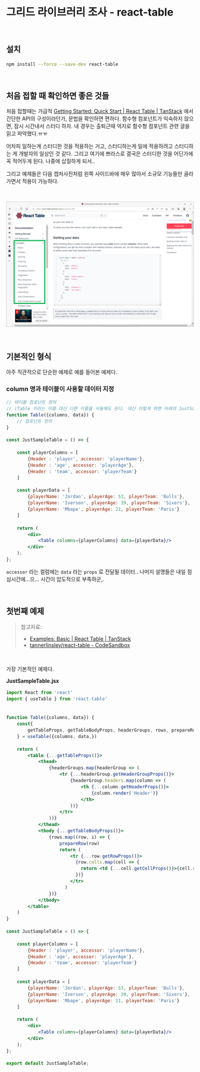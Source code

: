 # 그리드 라이브러리 조사 - react-table

<br>

## 설치

```bash
npm install --force --save-dev react-table
```

<br>

## 처음 접할 때 확인하면 좋은 것들

처음 접할때는 가급적 [Getting Started: Quick Start | React Table | TanStack](https://react-table.tanstack.com/docs/quick-start) 에서 간단한 API의 구성이라던가, 문법을 확인하면 편하다. 함수형 컴포넌트가 익숙하지 않으면, 잠시 시간내서 스터디 하자. 내 경우는 출퇴근때 억지로 함수형 컴포넌트 관련 글을 읽고 파악했다.ㅠㅠ<br>

어차피 일하는게 스터디한 것을 적용하는 거고, 스터디하는게 일에 적용하려고 스터디하는 게 개발자의 일상인 것 같다. 그리고 여기에 쁘라스로 결국은 스터디한 것을 어딘가에 꼭 적어두게 된다. 나중에 삽질하게 되서..<br>

그리고 예제들은 다음 캡처사진처럼 왼쪽 사이드바에 매우 많아서 소규모 기능들만 골라가면서 적용이 가능하다.<br>

<br>

![REACT TABLE](./img/TABLE-STUDY-1-REACT-TABLE/1.png)

<br>

## 기본적인 형식

아주 직관적으로 단순한 예제로 예를 들어본 예제다.

### column 명과 테이블이 사용할 데이터 지정

```jsx
// 테이블 컴포넌트 정의 
// (Table 이라는 이름 대신 다른 이름을 사용해도 된다. 대신 이렇게 하면 아래의 JustSampleTable 내의 <Table> 태그도 수정해줘야 한다.)
function Table({columns, data}) {
    // 컴포넌트 정의 
}

const JustSampleTable = () => {

	const playerColumns = [
		{Header : 'player', accessor: 'playerName'},
		{Header : 'age', accessor: 'playerAge'},
		{Header : 'team', accessor: 'playerTeam'}
	]

	const playerData = [
		{playerName: 'Jordan', playerAge: 53, playerTeam: 'Bulls'},
		{playerName: 'Iverson', playerAge: 39, playerTeam: 'Sixers'},
		{playerName: 'Mbape', playerAge: 21, playerTeam: 'Paris'}
	]

	return (
		<div>
			<Table columns={playerColumns} data={playerData}/>
		</div>
	);
};
```

`accessor` 라는 컬럼에는 `data` 라는 `props` 로 전달될 데이터.. 나머지 설명들은 내일 점심시간에...으... 시간이 압도적으로 부족하군,.<br>

<br>

## 첫번째 예제

> 참고자료: 
>
> - [Examples: Basic | React Table | TanStack](https://react-table.tanstack.com/docs/examples/basic)
> - [tannerlinsley/react-table - CodeSandbox](https://codesandbox.io/s/github/tannerlinsley/react-table/tree/v7/examples/basic?file=/src/makeData.js)

<br>

가장 기본적인 예제다. 

**JustSampleTable.jsx**<br>

```jsx
import React from 'react'
import { useTable } from 'react-table'


function Table({columns, data}) {
	const{
		getTableProps, getTableBodyProps, headerGroups, rows, prepareRow
	} = useTable({columns, data,})

	return (
		<table {...getTableProps()}>
			<thead>
				{headerGroups.map(headerGroup => (
					<tr {...headerGroup.getHeaderGroupProps()}>
						{headerGroup.headers.map(column => (
							<th {...column.getHeaderProps()}>
								{column.render('Header')}
							</th>
						))}
					</tr>
				))}
			</thead>
			<tbody {...getTableBodyProps()}>
				{rows.map((row, i) => {
					prepareRow(row)
					return (
						<tr {...row.getRowProps()}>
						  {row.cells.map(cell => {
							return <td {...cell.getCellProps()}>{cell.render('Cell')}</td>
						  })}
						</tr>
					  )
				})}
			</tbody>
		</table>
	)
}

const JustSampleTable = () => {

	const playerColumns = [
		{Header : 'player', accessor: 'playerName'},
		{Header : 'age', accessor: 'playerAge'},
		{Header : 'team', accessor: 'playerTeam'}
	]

	const playerData = [
		{playerName: 'Jordan', playerAge: 53, playerTeam: 'Bulls'},
		{playerName: 'Iverson', playerAge: 39, playerTeam: 'Sixers'},
		{playerName: 'Mbape', playerAge: 21, playerTeam: 'Paris'}
	]

	return (
		<div>
			<Table columns={playerColumns} data={playerData}/>
		</div>
	);
};

export default JustSampleTable;
```


